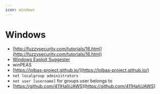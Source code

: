 ```yaml
---
icon: windows
---
```


# Windows

* [http://fuzzysecurity.com/tutorials/16.html](http://fuzzysecurity.com/tutorials/16.html)
* [Windows Exploit Suggester](https://github.com/AonCyberLabs/Windows-Exploit-Suggester)
* winPEAS
* [https://lolbas-project.github.io/](https://lolbas-project.github.io/)
* `net localgroup administrators`
* `net user [username]` for groups user belongs to
* [https://github.com/411Hall/JAWS](https://github.com/411Hall/JAWS)
